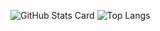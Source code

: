 ![GitHub Stats Card](https://github-readme-stats.vercel.app/api?username=RE-yura&count_private=true&show_icons=true&line_height=24&bg_color=40,000000,2C5364&theme=react)
![Top Langs](https://github-readme-stats.vercel.app/api/top-langs/?username=RE-yura&layout=compact&hide=jupyter%20notebook&langs_count=8&bg_color=40,000000,2C5364&theme=react)
